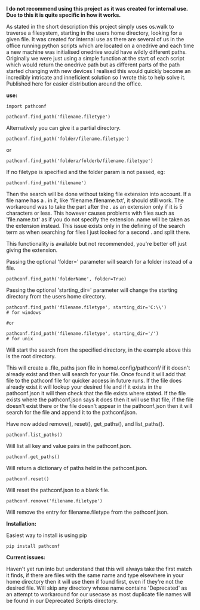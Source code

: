 **I do not recommend using this project as it was created for internal use. Due to this it is quite specific in how it works.**

As stated in the short description this project simply uses os.walk to traverse a filesystem, starting in the users home directory, looking for a given file.
It was created for internal use as there are several of us in the office running python scripts which are located on a onedrive and each time a new machine was initialised onedrive would have wildly different paths.
Originally we were just using a simple function at the start of each script which would return the onedrive path but as different parts of the path started changing with new devices I realised this would quickly become an incredibly intricate and inneficient solution so I wrote this to help solve it. Published here for easier distribution around the office.

**use:**

```
import pathconf

pathconf.find_path('filename.filetype')
```

Alternatively you can give it a partial directory.

```
pathconf.find_path('folder/filename.filetype')
```
or
```
pathconf.find_path('foldera/folderb/filename.filetype')
```
If no filetype is specified and the folder param is not passed, eg:
```
pathconf.find_path('filename')	
```
Then the search will be done without taking file extension into account.
If a file name has a . in it, like 'filename.filename.txt', it should still work. The workaround was to take the part after the . as an extension only if it is 5 characters or less.
This however causes problems with files such as 'file.name.txt' as if you do not specify the extension .name will be taken as the extension instead.
This issue exists only in the defining of the search term as when searching for files I just looked for a second . and split there.

This functionality is available but not recommended, you're better off just giving the extension.

Passing the optional 'folder=' parameter will search for a folder instead of a file.
```	
pathconf.find_path('folderName', folder=True)
```

Passing the optional 'starting_dir=' parameter will change the starting directory from the users home directory.
```	
pathconf.find_path('filename.filetype', starting_dir='C:\\')
# for windows

#or

pathconf.find_path('filename.filetype', starting_dir='/')
# for unix
```	
Will start the search from the specified directory, in the example above this is the root directory.

This will create a .file_paths json file in home/.config/pathconf/ if it doesn't already exist and then will search for your file. Once found it will add that file to the pathconf file for quicker access in future runs. 
If the file does already exist it will lookup your desired file and if it exists in the pathconf.json it will then check that the file exists where stated.
If the file exists where the pathconf.json says it does then it will use that file, if the file doesn't exist there or the file doesn't appear in the pathconf.json then it will search for the file and append it to the pathconf.json.

Have now added remove(), reset(), get_paths(), and list_paths().

```
pathconf.list_paths()
```

Will list all key and value pairs in the pathconf.json.

```
pathconf.get_paths()	
```
Will return a dictionary of paths held in the pathconf.json.

```
pathconf.reset()
```

Will reset the pathconf.json to a blank file.

```
pathconf.remove('filename.filetype')
```

Will remove the entry for filename.filetype from the pathconf.json.

**Installation:**

Easiest way to install is using pip

```
pip install pathconf
```


**Current issues:**

Haven't yet run into but understand that this will always take the first match it finds, if there are files with the same name and type elsewhere in your home directory then it will use them if found first, even if they're not the desired file. Will skip any directory whose name contains 'Deprecated' as an attempt to workaround for our usecase as most duplicate file names will be found in our Deprecated Scripts directory.
